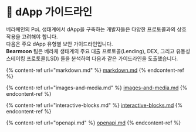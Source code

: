 # 💸 dApp 가이드라인

베라체인의 PoL 생태계에서 dApp을 구축하는 개발자들은 다양한 프로토콜과의 상호작용을 고려해야 합니다. \
다음은 주요 dApp 유형별 보안 가이드라인입니다.\
**Bearmoon** 팀은 베라체 생태계의 주요 대출 프로토콜(Lending), DEX, 그리고 유동성 스테이킹 프로토콜(LSD) 들을 분석하여 다음과 같은 가이드라인을 도출했습니다.

{% content-ref url="markdown.md" %}
[markdown.md](markdown.md)
{% endcontent-ref %}

{% content-ref url="images-and-media.md" %}
[images-and-media.md](images-and-media.md)
{% endcontent-ref %}

{% content-ref url="interactive-blocks.md" %}
[interactive-blocks.md](interactive-blocks.md)
{% endcontent-ref %}

{% content-ref url="openapi.md" %}
[openapi.md](openapi.md)
{% endcontent-ref %}
